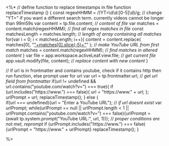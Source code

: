 <%*
// define function to replace timestamps in file
function replaceTimestamp () {
	const regexHHMM = /(YT=\d\d:[0-5]\d)/g; 
	// change "YT=" if you want a different search term. currently videos cannot be longer than 99m59s
	var content = tp.file.content; // *content of file*
	var matches = content.match(regexHHMM); // *find all regex matches in file*
	const matchesLength = matches.length; // *length of array containing all matches*
	for(var i = 0; i < matchesLength; i++){
		content = content.replace(
			matches[0], 
			"["+matches[0].slice(-5)+"]("+urlPrompt+"&t="+matches[0].slice(-5,-3)+"m"+matches[0].slice(-2)+"s)"
			); // *make YouTube URL from first match*
		matches = content.match(regexHHMM); // *find matches in altered content*
	}
	var file = app.workspace.activeLeaf.view.file; // *get current file*
	app.vault.modify(file, content); // *replace content with new content*
}

// if url is in frontmatter and contains youtube, check if it contains http then run function, else prompt user for url
var url = tp.frontmatter.url; // *get url field from frontmatter*
if(url != undefined && url.contains("youtube.com/watch?v=") === true){
	if (url.includes("https://www.") === false){
		url = "https://www." + url;
		};
	urlPrompt = url;
	replaceTimestamp();
} else {	
if(url === undefined){url = "Enter a YouTube URL"}; // *if url doesnt exist*
var urlPrompt;
while(urlPrompt == null || urlPrompt.length < 1 || urlPrompt.contains("youtube.com/watch?v=") === false){urlPrompt = (await tp.system.prompt("YouTube URL:", url, 1))}; 
// *proper conditions are not met, reprompt*
if (urlPrompt.includes("https://www.") === false){urlPrompt = "https://www." + urlPrompt}
replaceTimestamp();
}

%>